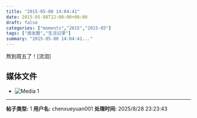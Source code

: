 ```yaml
---
title: "2015-05-08 14:04:41"
date: 2015-05-08T12:00:00+08:00
draft: false
categories: ["moments","2015","2015-05"]
tags: ["朋友圈","生活记录"]
summary: "2015-05-08 14:04:41..."
---
```


熬到周五了！[流泪]

## 媒体文件

- ![Media 1](/Moments/photos/2015-05-08/201505081404410.jpg)

---

**帖子类型:** 1
**用户名:** chenxueyuan001
**处理时间:** 2025/8/28 23:23:43